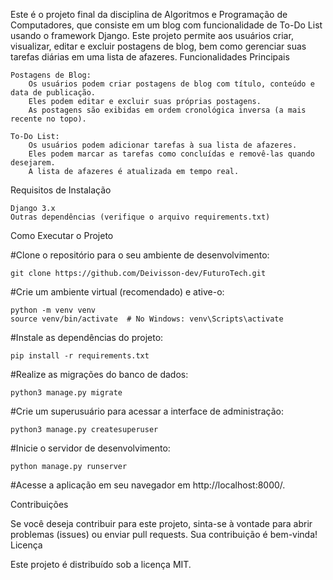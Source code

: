 Este é o projeto final da disciplina de Algoritmos e Programação de Computadores, que consiste em  um blog com funcionalidade de To-Do List usando o framework Django. Este projeto permite aos usuários criar, visualizar, editar e excluir postagens de blog, bem como gerenciar suas tarefas diárias em uma lista de afazeres.
Funcionalidades Principais

    Postagens de Blog:
        Os usuários podem criar postagens de blog com título, conteúdo e data de publicação.
        Eles podem editar e excluir suas próprias postagens.
        As postagens são exibidas em ordem cronológica inversa (a mais recente no topo).

    To-Do List:
        Os usuários podem adicionar tarefas à sua lista de afazeres.
        Eles podem marcar as tarefas como concluídas e removê-las quando desejarem.
        A lista de afazeres é atualizada em tempo real.

Requisitos de Instalação

    Django 3.x
    Outras dependências (verifique o arquivo requirements.txt)

Como Executar o Projeto

#Clone o repositório para o seu ambiente de desenvolvimento:


    git clone https://github.com/Deivisson-dev/FuturoTech.git


#Crie um ambiente virtual (recomendado) e ative-o:


    python -m venv venv
    source venv/bin/activate  # No Windows: venv\Scripts\activate

#Instale as dependências do projeto:


    pip install -r requirements.txt

#Realize as migrações do banco de dados:


    python3 manage.py migrate

#Crie um superusuário para acessar a interface de administração:



    python3 manage.py createsuperuser

#Inicie o servidor de desenvolvimento:


    python manage.py runserver

#Acesse a aplicação em seu navegador em http://localhost:8000/.


Contribuições

Se você deseja contribuir para este projeto, sinta-se à vontade para abrir problemas (issues) ou enviar pull requests. Sua contribuição é bem-vinda!
Licença

Este projeto é distribuído sob a licença MIT.